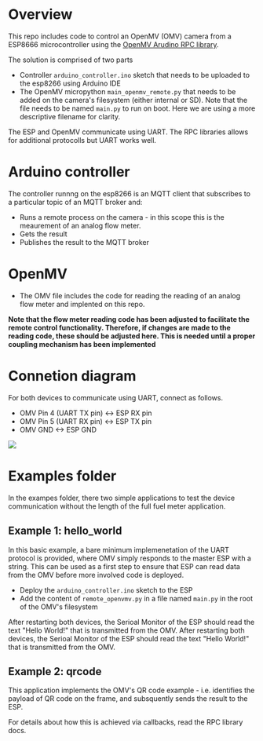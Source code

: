 # Overview

This repo includes code to control an OpenMV (OMV) camera from a ESP8666 microcontroller using the [OpenMV Arudino RPC library](https://github.com/openmv/openmv-arduino-rpc).

The solution is comprised of two parts
 
 - Controller `arduino_controller.ino` sketch that needs to be uploaded to the esp8266 using Arduino IDE
 - The OpenMV micropython `main_openmv_remote.py` that needs to be added on the camera's filesystem (either internal or SD). Note that the file needs to be named `main.py` to run on boot. Here we are using a more descriptive filename for clarity.

 The ESP and OpenMV communicate using UART. The RPC libraries allows for additional protocolls but UART works well.

 # Arduino controller
 The controller runnng on the esp8266 is an MQTT client that subscribes to a particular topic of an MQTT broker and:
 * Runs a remote process on the camera - in this scope this is the meaurement of an analog flow meter.
 * Gets the result
 * Publishes the result to the MQTT broker

 # OpenMV 
* The OMV file includes the code for reading the reading of an analog flow meter and implented on this repo. 

**Note that the flow meter reading code has been adjusted to facilitate the remote control functionality. Therefore, if changes are made to the reading code, these should be adjusted here. This is needed until a proper coupling mechanism has been implemented**


# Connetion diagram
For both devices to communicate using UART, connect as follows.

* OMV Pin 4 (UART TX pin) <-> ESP RX pin
* OMV Pin 5 (UART RX pin) <-> ESP TX pin
* OMV GND <-> ESP GND


![](assets/ESP8266_OpenMV.gif)

# Examples folder
In the exampes folder, there two simple applications to test the device communication without the length of the full fuel meter application. 

## Example 1: hello_world 
In this basic example, a bare minimum implemenetation of the UART protocol is provided, where OMV simply responds to the master ESP with a string. This can be used as a first step to ensure that ESP can read data from the OMV before more involved code is deployed.
* Deploy the `arduino_controller.ino` sketch to the ESP
* Add the content of `remote_openvmv.py` in a file named `main.py` in the root of the OMV's filesystem

After restarting both devices, the Serioal Monitor of the ESP should read the text "Hello World!" that is transmitted from the OMV.
After restarting both devices, the Serioal Monitor of the ESP should read the text "Hello World!" that is transmitted from the OMV.

## Example 2: qrcode
This application implements the OMV's QR code example - i.e. identifies the payload of QR code on the frame, and subsquently sends the result to the ESP.

For details about how this is achieved via callbacks, read the RPC library docs.
